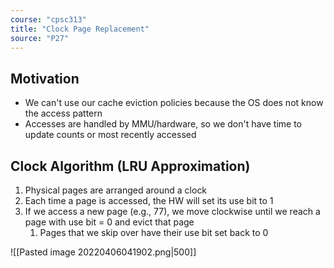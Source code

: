 ```yaml
---
course: "cpsc313"
title: "Clock Page Replacement"
source: "P27"
---
```


## Motivation
- We can't use our cache eviction policies because the OS does not know the access pattern
- Accesses are handled by MMU/hardware, so we don't have time to update counts or most recently accessed

## Clock Algorithm (LRU Approximation)
1. Physical pages are arranged around a clock
2. Each time a page is accessed, the HW will set its use bit to 1
3. If we access a new page (e.g., 77), we move clockwise until we reach a page with use bit = 0 and evict that page
    1. Pages that we skip over have their use bit set back to 0

![[Pasted image 20220406041902.png|500]]